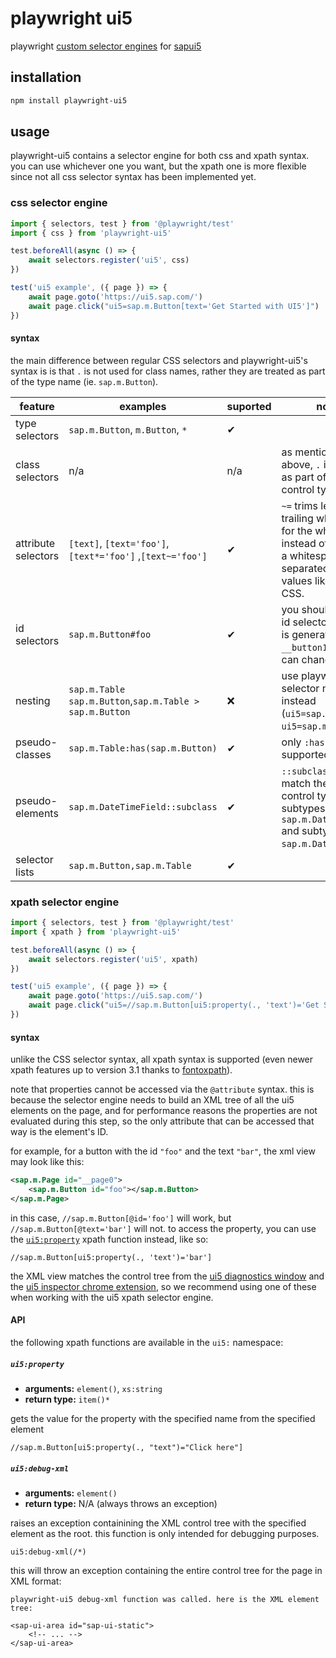 # playwright ui5

playwright [custom selector engines](https://playwright.dev/docs/extensibility#custom-selector-engines) for [sapui5](https://ui5.sap.com/)

## installation

```bash
npm install playwright-ui5
```

## usage

playwright-ui5 contains a selector engine for both css and xpath syntax. you can use whichever one you want, but the xpath one is more flexible since not all css selector syntax has been implemented yet.

### css selector engine

```ts
import { selectors, test } from '@playwright/test'
import { css } from 'playwright-ui5'

test.beforeAll(async () => {
    await selectors.register('ui5', css)
})

test('ui5 example', ({ page }) => {
    await page.goto('https://ui5.sap.com/')
    await page.click("ui5=sap.m.Button[text='Get Started with UI5']")
})
```

#### syntax

the main difference between regular CSS selectors and playwright-ui5's syntax is is that `.` is not used for class names, rather they are treated as part of the type name (ie. `sap.m.Button`).

| feature             | examples                                                   | suported | notes                                                                                                                                         |
| ------------------- | ---------------------------------------------------------- | -------- | --------------------------------------------------------------------------------------------------------------------------------------------- |
| type selectors      | `sap.m.Button`, `m.Button`, `*`                            | ✔        |
| class selectors     | n/a                                                        | n/a      | as mentioned above, `.` is treated as part of the control type                                                                                |
| attribute selectors | `[text]`, `[text='foo']`, `[text*='foo']` ,`[text~='foo']` | ✔        | `~=` trims leading and trailing whitespace for the whole value instead of matching a whitespace-separated list of values like it does in CSS. |
| id selectors        | `sap.m.Button#foo`                                         | ✔        | you should not use id selectors if the id is generated (eg. `__button1`) as they can change often                                             |
| nesting             | `sap.m.Table sap.m.Button`,`sap.m.Table > sap.m.Button`    | ❌       | use playwright selector nesting instead (`ui5=sap.m.Table >> ui5=sap.m.Button`)                                                               |
| pseudo-classes      | `sap.m.Table:has(sap.m.Button)`                            | ✔        | only `:has` is supported for now                                                                                                              |
| pseudo-elements     | `sap.m.DateTimeField::subclass`                            | ✔        | `::subclass` will match the specified control type and any subtypes (eg. both `sap.m.DateTimeField` and subtypes like `sap.m.DatePicker`)     |
| selector lists      | `sap.m.Button,sap.m.Table`                                 | ✔        |

### xpath selector engine

```ts
import { selectors, test } from '@playwright/test'
import { xpath } from 'playwright-ui5'

test.beforeAll(async () => {
    await selectors.register('ui5', xpath)
})

test('ui5 example', ({ page }) => {
    await page.goto('https://ui5.sap.com/')
    await page.click("ui5=//sap.m.Button[ui5:property(., 'text')='Get Started with UI5']")
})
```

#### syntax

unlike the CSS selector syntax, all xpath syntax is supported (even newer xpath features up to version 3.1 thanks to [fontoxpath](https://github.com/FontoXML/fontoxpath)).

note that properties cannot be accessed via the `@attribute` syntax. this is because the selector engine needs to build an XML tree of all the ui5 elements on the page, and for performance reasons the properties are not evaluated during this step, so the only attribute that can be accessed that way is the element's ID.

for example, for a button with the id `"foo"` and the text `"bar"`, the xml view may look like this:

```xml
<sap.m.Page id="__page0">
    <sap.m.Button id="foo"></sap.m.Button>
</sap.m.Page>
```

in this case, `//sap.m.Button[@id='foo']` will work, but `//sap.m.Button[@text='bar']` will not. to access the property, you can use the [`ui5:property`](#ui5property) xpath function instead, like so:

```xpath
//sap.m.Button[ui5:property(., 'text')='bar']
```

the XML view matches the control tree from the [ui5 diagnostics window](https://sapui5.hana.ondemand.com/sdk/#/topic/04b75eae78ef4bae9b40cd7540ae8bdc) and the [ui5 inspector chrome extension](https://chromewebstore.google.com/detail/ui5-inspector/bebecogbafbighhaildooiibipcnbngo), so we recommend using one of these when working with the ui5 xpath selector engine.

#### API

the following xpath functions are available in the `ui5:` namespace:

##### `ui5:property`

-   **arguments:** `element()`, `xs:string`
-   **return type:** `item()*`

gets the value for the property with the specified name from the specified element

```xpath
//sap.m.Button[ui5:property(., "text")="Click here"]
```

##### `ui5:debug-xml`

-   **arguments:** `element()`
-   **return type:** N/A (always throws an exception)

raises an exception containining the XML control tree with the specified element as the root. this function is only intended for debugging purposes.

```xpath
ui5:debug-xml(/*)
```

this will throw an exception containing the entire control tree for the page in XML format:

```
playwright-ui5 debug-xml function was called. here is the XML element tree:

<sap-ui-area id="sap-ui-static">
    <!-- ... -->
</sap-ui-area>
```
